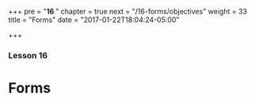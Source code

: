 +++
pre = "<b>16 </b>"
chapter = true
next = "/16-forms/objectives"
weight = 33
title = "Forms"
date = "2017-01-22T18:04:24-05:00"

+++

### Lesson 16

# Forms
